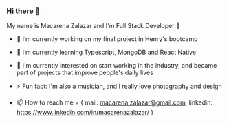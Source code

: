 ### Hi there 👋	
My name is Macarena Zalazar and I'm Full Stack Developer 🚀

- 🔭 I’m currently working on my final project in Henry's bootcamp
- 🌱 I’m currently learning Typescript, MongoDB and React Native
- 🧠 I'm currently interested on start working in the industry, and became part of projects that improve people's daily lives

- ⚡ Fun fact: I'm also a musician, and I really love photography and design


- 📫 How to reach me = {
	 mail: macarena.zalazar@gmail.com,
	 linkedin: https://www.linkedin.com/in/macarenazalazar/
}
<!--
**MacarenaZalazar/MacarenaZalazar** is a ✨ _special_ ✨ repository because its `README.md` (this file) appears on your GitHub profile.

Here are some ideas to get you started:

- 🔭 I’m currently working on ...
- 🌱 I’m currently learning ...
- 👯 I’m looking to collaborate on ...
- 🤔 I’m looking for help with ...
- 💬 Ask me about ...
- 📫 How to reach me: ...
- 😄 Pronouns: ...
- ⚡ Fun fact: ...
-->
